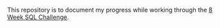 This repository is to document my progress while working through the [8 Week SQL Challenge](https://8weeksqlchallenge.com/). 
